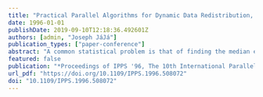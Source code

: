 ```yaml
---
title: "Practical Parallel Algorithms for Dynamic Data Redistribution, Median Finding, and Selection"
date: 1996-01-01
publishDate: 2019-09-10T12:18:36.492601Z
authors: [admin, "Joseph JáJá"]
publication_types: ["paper-conference"]
abstract: "A common statistical problem is that of finding the median element in a set of data. This paper presents a fast and portable parallel algorithm for finding the median given a set of elements distributed across a parallel machine. In fact, our algorithm solves the general selection problem that requires the determination of the element of rank i, for an arbitrarily given integer i. Practical algorithms needed by our selection algorithm for the dynamic redistribution of data are also discussed. Our general framework is a distributed memory programming model enhanced by a set of communication primitives. We use efficient techniques for distributing, coalescing, and load balancing data as well as efficient combinations of task and data parallelism. The algorithms have been coded in SPLIT-C and run on a variety of platforms, including the Thinking Machines CM-5, IBM SP-1 and SP-2, Cray Research T3D, Meiko Scientific CS-2, Intel Paragon, and workstation clusters. Our experimental results illustrate the scalability and efficiency of our algorithms across different platforms and improve upon all the related experimental results known to the authors."
featured: false
publication: "*Proceedings of IPPS '96, The 10th International Parallel Processing Symposium, April 15-19, 1996, Honolulu, Hawaii, USA*"
url_pdf: "https://doi.org/10.1109/IPPS.1996.508072"
doi: "10.1109/IPPS.1996.508072"
---
```


